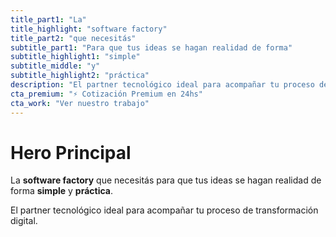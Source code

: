 ```yaml
---
title_part1: "La"
title_highlight: "software factory"
title_part2: "que necesitás"
subtitle_part1: "Para que tus ideas se hagan realidad de forma"
subtitle_highlight1: "simple"
subtitle_middle: "y"
subtitle_highlight2: "práctica"
description: "El partner tecnológico ideal para acompañar tu proceso de transformación digital"
cta_premium: "⚡ Cotización Premium en 24hs"
cta_work: "Ver nuestro trabajo"
---
```


# Hero Principal

La **software factory** que necesitás para que tus ideas se hagan realidad de forma **simple** y **práctica**.

El partner tecnológico ideal para acompañar tu proceso de transformación digital.
